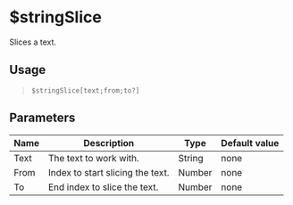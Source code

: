 # $stringSlice
Slices a text.
## Usage
> `$stringSlice[text;from;to?]`
## Parameters
| Name |           Description            |  Type  | Default value |
|------|----------------------------------|--------|---------------|
| Text | The text to work with.           | String | none          |
| From | Index to start slicing the text. | Number | none          |
| To   | End index to slice the text.     | Number | none          |
